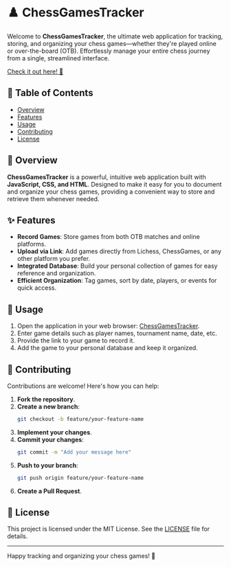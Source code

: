 # ♟️ ChessGamesTracker

Welcome to **ChessGamesTracker**, the ultimate web application for tracking, storing, and organizing your chess games—whether they're played online or over-the-board (OTB). Effortlessly manage your entire chess journey from a single, streamlined interface.

[Check it out here! 🚀](https://chessgamestracker.github.io/)

## 📌 Table of Contents

- [Overview](#overview)
- [Features](#features)
- [Usage](#usage)
- [Contributing](#contributing)
- [License](#license)

## 🌟 Overview

**ChessGamesTracker** is a powerful, intuitive web application built with **JavaScript, CSS, and HTML**. Designed to make it easy for you to document and organize your chess games, providing a convenient way to store and retrieve them whenever needed.

## ✨ Features

- **Record Games**: Store games from both OTB matches and online platforms.
- **Upload via Link**: Add games directly from Lichess, ChessGames, or any other platform you prefer.
- **Integrated Database**: Build your personal collection of games for easy reference and organization.
- **Efficient Organization**: Tag games, sort by date, players, or events for quick access.

## 🚀 Usage

1. Open the application in your web browser: [ChessGamesTracker](https://chessgamestracker.github.io/).
2. Enter game details such as player names, tournament name, date, etc.
3. Provide the link to your game to record it.
4. Add the game to your personal database and keep it organized.

## 🤝 Contributing

Contributions are welcome! Here's how you can help:

1. **Fork the repository**.
2. **Create a new branch**:
   ```bash
   git checkout -b feature/your-feature-name
   ```
3. **Implement your changes**.
4. **Commit your changes**:
   ```bash
   git commit -m "Add your message here"
   ```
5. **Push to your branch**:
   ```bash
   git push origin feature/your-feature-name
   ```
6. **Create a Pull Request**.

## 📜 License

This project is licensed under the MIT License. See the [LICENSE](LICENSE) file for details.

---

Happy tracking and organizing your chess games! 🎉
